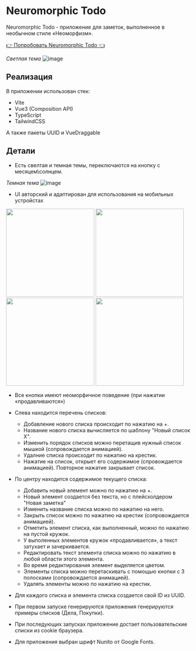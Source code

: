 # Neuromorphic Todo

Neuromorphic Todo - приложение для заметок, выполненное в необычном стиле «Неоморфизм».

[👉 Попробовать Neuromorphic Todo 👈](https://rdjake.github.io/Neuromorphic-Todo/)

<i>Светлая тема</i>
![image](https://user-images.githubusercontent.com/60819667/206917689-cceb2317-81b2-4e2b-8a47-df8e0094e6e8.png)


## Реализация

В приложении использован стек:
* Vite
* Vue3 (Composition API) 
* TypeScript 
* TailwindCSS

А также пакеты UUID и VueDraggable

## Детали
* Есть свелтая и темная темы, переключаются на кнопку с месяцем\солнцем.

<i>Темная тема</i>
![image](https://user-images.githubusercontent.com/60819667/206917762-0de61095-9254-4e3b-b5e3-47a62c3ae959.png)

* UI авторский и адаптирован для использования на мобильных устройстах
<div>
<img src="https://user-images.githubusercontent.com/60819667/206918327-b8df3ac4-f978-44c4-a0bc-bbd25ac67cfa.PNG" width="240">
<img src="https://user-images.githubusercontent.com/60819667/206918330-d77991bc-1b73-4be7-b19a-ad005e61cc3c.PNG" width="240">
<img src="https://user-images.githubusercontent.com/60819667/206918334-a2b0af07-c243-4c0a-adc3-9c77cf20683c.PNG" width="240">
<img src="https://user-images.githubusercontent.com/60819667/206918331-6df5aaf8-cfe9-4975-bf4d-71db95e0668d.PNG" width="240">
 </div>



* Все кнопки имеют неоморфичное поведение (при нажатии «продавливаются»)
* Слева находится перечень списков:
  * Добавление нового списка происходит по нажатию на +.
  * Название нового списка вычисляется по шаблону "Новый список X". 
  * Изменить порядок списков можно перетащив нужный список мышкой (сопровождается анимацией). 
  * Удалние списка происходит по нажатию на крестик.
  * Нажатие на список, открыет его содержимое (спровождается анимацией). Повторное нажатие закрывает список.

* По центру находится содержимое текущего списка:
  * Добавить новый элемент можно по нажатию на +.
  * Новый элемент создается без текста, но с плейсхолдером "Новая заметка"
  * Изменить название списка можно по нажатию на него.
  * Закрыть список можно по нажатию на крестик (сопровождается анимацией).
  * Отметить элемент списка, как выполненный, можно по нажатию на пустой кружок.
  * У выполенных элементов кружок «продавливается», а текст затухает и зачеркивается.
  * Редактировать текст элемента списка можно по нажатию в любой области этого элемента.
  * Во время редактирования элемент выделяется цветом.
  * Элементы списка можно перетаскивать с помощью кнопки с 3 полосками (сопровождается анимацией).
  * Удалять элементы можно по нажатию на крестик.
  
* Для каждого списка и элемента списка создается свой ID из UUID.
* При первом запуске генерируются приложения генерируются примеры списков (Дела, Покупки).
* При последующих запусках приложение достает пользовательские списки из cookie браузера.
* Для приложения выбран шрифт Nunito от Google Fonts. 
  
  
